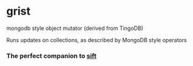 # grist
mongodb style object mutator (derived from TingoDB)

Runs updates on collections, as described by MongoDB style operators

### The perfect companion to [sift](https://github.com/crcn/sift.js)

